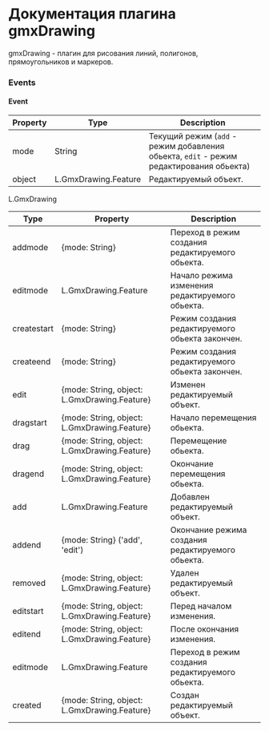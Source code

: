 # Документация плагина gmxDrawing

gmxDrawing - плагин для рисования линий, полигонов, прямоугольников и маркеров.

### Events

#### Event

| Property | Type | Description
| --- | --- | ---
| mode | String | Текущий режим (`add` - режим добавления обьекта, `edit` - режим редактирования обьекта)
| object | L.GmxDrawing.Feature | Редактируемый объект.

L.GmxDrawing

| Type | Property | Description
| --- | --- | ---
| addmode | {mode: String} | Переход в режим создания редактируемого обьекта.
| editmode | L.GmxDrawing.Feature | Начало режима изменения редактируемого обьекта.
| createstart | {mode: String} | Режим создания редактируемого обьекта закончен.
| createend | {mode: String} | Режим создания редактируемого обьекта закончен.
| edit | {mode: String, object: L.GmxDrawing.Feature} | Изменен редактируемый объект.
| dragstart | {mode: String, object: L.GmxDrawing.Feature} | Начало перемещения обьекта.
| drag | {mode: String, object: L.GmxDrawing.Feature} | Перемещение обьекта.
| dragend | {mode: String, object: L.GmxDrawing.Feature} | Окончание перемещения обьекта.
| add | L.GmxDrawing.Feature | Добавлен редактируемый объект.
| addend | {mode: String} ('add', 'edit') | Окончание режима создания редактируемого обьекта.
| removed | {mode: String, object: L.GmxDrawing.Feature} | Удален редактируемый объект.
| editstart | {mode: String, object: L.GmxDrawing.Feature} | Перед началом изменения.
| editend | {mode: String, object: L.GmxDrawing.Feature} | После окончания изменения.
| editmode | L.GmxDrawing.Feature | Переход в режим создания редактируемого обьекта.
| created | {mode: String, object: L.GmxDrawing.Feature} | Создан редактируемый объект.
